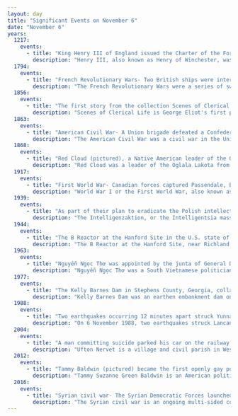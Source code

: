 ```yaml
---
layout: day
title: "Significant Events on November 6"
date: "November 6"
years:
  1217:
    events:
      - title: "King Henry III of England issued the Charter of the Forest, re-establishing the rights of access of free men to royal forests."
        description: "Henry III, also known as Henry of Winchester, was King of England, Lord of Ireland, and Duke of Aquitaine from 1216 until his death in 1272. The son of King John and Isabella of Angoulême, Henry assumed the throne when he was only nine in the middle of the First Barons' War. Cardinal Guala Bicchieri declared the war against the rebel barons to be a religious crusade and Henry's forces, led by William Marshal, defeated the rebels at the battles of Lincoln and Sandwich in 1217. Henry promised to abide by the Great Charter of 1225, a later version of the 1215 Magna Carta, which limited royal power and protected the rights of the major barons. Henry's early reign was dominated first by William Marshall, and after his death in 1219 by the magnate Hubert de Burgh. In 1230, the King attempted to reconquer the provinces of France that had once belonged to his father, but the invasion was a debacle. A revolt led by William Marshal's son Richard broke out in 1232, ending in a peace settlement negotiated by the Church."
  1794:
    events:
      - title: "French Revolutionary Wars- Two British ships were intercepted by a French squadron, leading to the French seizure of HMS Alexander."
        description: "The French Revolutionary Wars were a series of sweeping military conflicts resulting from the French Revolution that lasted from 1792 until 1802. They pitted France against Great Britain, Austria, Prussia, Russia, and several other countries. The wars are divided into two periods- the War of the First Coalition (1792–1797) and the War of the Second Coalition (1798–1802). Initially confined to Europe, the fighting gradually assumed a global dimension. After a decade of constant warfare and aggressive diplomacy, France had conquered territories in the Italian Peninsula, the Low Countries, and the Rhineland due to its very large and powerful military, which had been totally mobilized for war against most of Europe with mass conscription of the vast French population. French success in these conflicts ensured military occupation and the spread of revolutionary principles over much of Europe."
  1856:
    events:
      - title: "The first story from the collection Scenes of Clerical Life by the English author George Eliot (pictured) was submitted for publication."
        description: "Scenes of Clerical Life is George Eliot's first published work of fiction, is an 1858 collection of three short stories, published in book form; it was the first of her works to be released under her famous pseudonym. The stories were first published in Blackwood's Magazine over the course of the year 1857, initially anonymously, before being released as a two-volume set by Blackwood and Sons in January 1858. The three stories are set during the last twenty years of the eighteenth century and the first half of the nineteenth century over a fifty-year period. The stories take place in and around the fictional town of Milby in the English Midlands. Each of the Scenes concerns a different Anglican clergyman, but is not necessarily centred upon him. Eliot examines, among other things, the effects of religious reform and the tension between the Established and the Dissenting Churches on the clergymen and their congregations, and draws attention to various social issues, such as poverty, alcoholism and domestic violence."
  1863:
    events:
      - title: "American Civil War- A Union brigade defeated a Confederate force at the Battle of Droop Mountain in Pocahontas County, West Virginia."
        description: "The American Civil War was a civil war in the United States between the Union and the Confederacy, which was formed in 1861 by states that had seceded from the Union. The central conflict leading to war was a dispute over whether slavery should be permitted to expand into the western territories, leading to more slave states, or be prohibited from doing so, which many believed would place slavery on a course of ultimate extinction."
  1868:
    events:
      - title: "Red Cloud (pictured), a Native American leader of the Oglala Lakota tribe, signed the Treaty of Fort Laramie, ending Red Cloud's War and establishing the Great Sioux Reservation."
        description: "Red Cloud was a leader of the Oglala Lakota from 1865 to 1909. He was one of the most capable Native American opponents whom the United States Army faced in the western territories. He led the Lakota to victory over the United States during Red Cloud's War, establishing the Lakota as the only nation to defeat the United States on American soil. The largest action of the war was the 1866 Fetterman Fight, with 81 US soldiers killed; it was the worst military defeat suffered by the US Army on the Great Plains until the Battle of the Little Bighorn 10 years later."
  1917:
    events:
      - title: "First World War- Canadian forces captured Passendale, Belgium, after three months of fighting against the Germans at the Battle of Passchendaele."
        description: "World War I or the First World War, also known as the Great War, was a global conflict between two coalitions- the Allies and the Central Powers. Fighting took place mainly in Europe and the Middle East, as well as in parts of Africa and the Asia-Pacific, and in Europe was characterised by trench warfare; the widespread use of artillery, machine guns, and chemical weapons (gas); and the introductions of tanks and aircraft. World War I was one of the deadliest conflicts in history, resulting in an estimated 10 million military dead and more than 20 million wounded, plus some 10 million civilian dead from causes including genocide. The movement of large numbers of people was a major factor in the deadly Spanish flu pandemic."
  1939:
    events:
      - title: "As part of their plan to eradicate the Polish intellectual elite, the Gestapo arrested 184 professors, students and employees of the Jagiellonian University in Kraków."
        description: "The Intelligenzaktion, or the Intelligentsia mass shootings, was a series of mass murders which was committed against the Polish intelligentsia early in the Second World War (1939–45) by Nazi Germany. The Germans conducted the operations in accordance with their plan to Germanize the western regions of occupied Poland, before their territorial annexation to the German Reich."
  1944:
    events:
      - title: "The B Reactor at the Hanford Site in the U.S. state of Washington began producing plutonium, with the facility later going on to create more for nearly the entire American nuclear arsenal."
        description: "The B Reactor at the Hanford Site, near Richland, Washington, was the first large-scale nuclear reactor ever built, at 250 MWth. It achieved criticality on September 26, 1944. The project was a key part of the Manhattan Project, the United States nuclear weapons development program during World War II. Its purpose was to convert part of its natural uranium fuel into plutonium-239 by neutron activation, for use in nuclear weapons. Pure plutonium was then chemically separated in the site's T Plant, as an alternative to the Project's uranium enrichment plants. The B reactor was graphite moderated and water-cooled, via a contaminating open cycle with the Columbia River."
  1963:
    events:
      - title: "Nguyễn Ngọc Thơ was appointed by the junta of General Dương Văn Minh to head the South Vietnamese government, five days after Minh deposed and assassinated President Ngô Đình Diệm."
        description: "Nguyễn Ngọc Thơ was a South Vietnamese politician who was the first vice president of South Vietnam, serving under President Ngô Đình Diệm from 1956 until Diệm's overthrow and assassination in 1963. He also served as the first prime minister of South Vietnam, serving from November 1963 to late January 1964. Thơ was appointed to head a civilian cabinet by the military junta of General Dương Văn Minh, which came to power after overthrowing and assassinating Diệm, the nation's first president. Thơ's rule was marked by a period of confusion and weak government, as the Military Revolutionary Council (MRC) and the civilian cabinet vied for power. Thơ lost his job and retired from politics when Minh's junta was deposed in a January 1964 coup by General Nguyễn Khánh."
  1977:
    events:
      - title: "The Kelly Barnes Dam in Stephens County, Georgia, collapsed; the resulting flood killed 39 people and caused US$2.8 million in damages."
        description: "Kelly Barnes Dam was an earthen embankment dam on Toccoa Creek in Stephens County, Georgia, United States, just outside the city of Toccoa. Heavy rainfall caused it to collapse on November 6, 1977, and the resulting flood killed 39 people and caused $2.8 million in damage. The dam was never rebuilt."
  1988:
    events:
      - title: "Two earthquakes occurring 12 minutes apart struck Yunnan near the China–Myanmar border, killing more than 730 people."
        description: "On 6 November 1988, two earthquakes struck Lancang and Gengma counties, Yunnan, near the China–Myanmar border. These earthquakes measured moment magnitude (Mw ) 7.0 and 6.9, respectively, spaced 12 minutes apart. These earthquakes were assigned a maximum China seismic intensity of IX and X, respectively. Between 748 and 939 people were killed; more than 7,700 were injured. Both earthquakes caused damage and economic losses estimated at CN¥ 2.05 billion. Moderately large aftershocks continued to rock the region, causing additional casualties and damage."
  2004:
    events:
      - title: "A man committing suicide parked his car on the railway tracks in Ufton Nervet, Berkshire, England, causing a derailment that killed seven people."
        description: "Ufton Nervet is a village and civil parish in West Berkshire, England centred 6 miles (10 km) west southwest of the large town of Reading and 7 miles east of Thatcham. Ufton Nervet has an elected civil parish council."
  2012:
    events:
      - title: "Tammy Baldwin (pictured) became the first openly gay politician to be elected to the United States Senate."
        description: "Tammy Suzanne Green Baldwin is an American politician and lawyer serving since 2013 as the junior United States senator from Wisconsin. A member of the Democratic Party, she has also served as the Secretary of the Senate Democratic Caucus since 2017 and is the dean of the United States congressional delegation from Wisconsin."
  2016:
    events:
      - title: "Syrian civil war- The Syrian Democratic Forces launched a successful military campaign to isolate and eventually capture Raqqa, the Islamic State's capital."
        description: "The Syrian civil war is an ongoing multi-sided conflict in Syria involving various state and non-state actors. The Syrian Revolution began in March 2011 when popular discontent with the Ba'athist regime ruled by Bashar al-Assad triggered large-scale protests and pro-democracy rallies across Syria, as part of the wider Arab Spring protests in the region. After months of crackdown by the government's security apparatus, various armed rebel groups such as the Free Syrian Army began forming across the country, marking the beginning of the Syrian insurgency. By mid-2012, the insurgency had escalated into a full-blown civil war."
---
```

